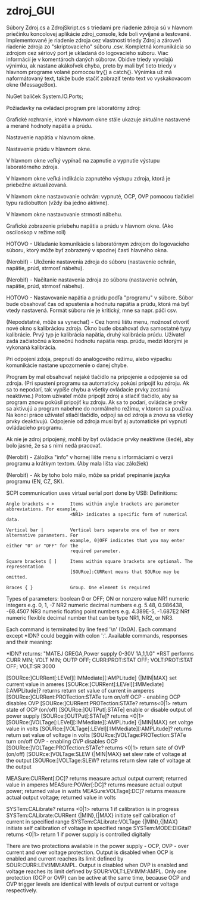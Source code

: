 # zdroj_GUI

Súbory Zdroj.cs a ZdrojSkript.cs s triedami pre riadenie zdroja sú v hlavnom priečinku koncolovej aplikácie zdroj_console,
kde boli vyvíjané a testované. Implementované je riadenie zdroja cez vlastnosti triedy Zdroj a zároveň riadenie
zdroja zo "skriptovacieho" súboru .csv. Kompletná komunikácia so zdrojom cez sériový port je ukladaná do logovacieho
súboru. Viac informácií je v komentároch daných súborov. Obidve triedy vyvolajú výnimku, ak nastane akákoľvek chyba,
preto by mali byť tieto triedy v hlavnom programe volané pomocou try{} a catch{}. Výnimka už má naformátovaný text,
takže bude stačiť zobraziť tento text vo vyskakovacom okne (MessageBox).

NuGet balíček System.IO.Ports;

Požiadavky na ovládací program pre laboratórny zdroj:

Grafické rozhranie, ktoré v hlavnom okne stále ukazuje aktuálne nastavené a merané hodnoty napätia a prúdu.

Nastavenie napätia v hlavnom okne.

Nastavenie prúdu v hlavnom okne.

V hlavnom okne veľký vypínač na zapnutie a vypnutie výstupu laboratórneho zdroja.

V hlavnom okne veľká indikácia zapnutého výstupu zdroja, ktorá je priebežne aktualizovaná.

V hlavnom okne nastavovanie ochrán: vypnuté, OCP, OVP pomocou tlačidiel typu radiobutton (vždy iba jedno aktívne).

V hlavnom okne nastavovanie strmosti nábehu.

Grafické zobrazenie priebehu napätia a prúdu v hlavnom okne. (Ako osciloskop v režime roll)

HOTOVO - Ukladanie komunikácie s laboratórnym zdrojom do logovacieho súboru, ktorý môže byť zobrazený v spodnej časti hlavného okna.

(Nerobiť) - Uloženie nastavenia zdroja do súboru (nastavenie ochrán, napätie, prúd, strmosť nábehu).

(Nerobiť) - Načítanie nastavenia zdroja zo súboru (nastavenie ochrán, napätie, prúd, strmosť nábehu).

HOTOVO - Nastavovanie napätia a prúdu podľa "programu" v súbore. Súbor bude obsahovať čas od spustenia a hodnutu napätia a prúdu,
         ktorá má byť vtedy nastavená. Formát súboru nie je kritický, mne sa napr. páči csv.

(Nepodstatné, môže sa vynechať) - Cez hornú lištu menu, možnosť otvoriť nové okno s kalibráciou zdroja. Okno bude obsahovať dva samostatné typy kalibrácie.
Prvý typ je kalibrácia napätia, druhý kalibrácia prúdu. Užívateľ zadá začiatočnú a konečnú hodnotu napätia resp. prúdu,
medzi ktorými je vykonaná kalibrácia.

Pri odpojení zdoja, prepnutí do analógového režimu, alebo výpadku komunikácie nastane upozornenie o danej chybe.

Program by mal obsahovať nejaké tlačidlo na pripojenie a odpojenie sa od zdroja. (Pri spustení programu sa automaticky pokúsi
pripojiť ku zdroju. Ak sa to nepodarí, tak vypíše chybu a všetky ovládacie prvky zostanú neaktívne.) Potom užívateľ môže
pripojiť zdroj a stlačiť tlačidlo, aby sa program znovu pokúsil pripojiť ku zdroju. Ak sa to podarí, ovládacie prvky
sa aktivujú a program nabehne do normálneho režimu, v ktorom sa používa. Na konci práce užívateľ stlačí tlačidlo,
odpojí sa od zdroja a znovu sa všetky prvky deaktivujú. Odpojenie od zdroja musí byť aj automatické pri vypnutí
ovládacieho programu.

Ak nie je zdroj pripojený, mohli by byť ovládacie prvky neaktívne (šedé), aby bolo jasné, že sa s nimi nedá pracovať.

(Nerobiť) - Záložka "info" v hornej lište menu s informáciami o verzii programu a krátkym textom. (Aby mala lišta viac záložiek)

(Nerobiť) - Ak by toho bolo málo, môže sa pridať prepínanie jazyka programu (EN, CZ, SK).








SCPI communication uses virtual serial port done by USB:
Definitions:


	Angle brackets < >		Items within angle brackets are parameter abbreviations. For example,
							<NR1> indicates a specific form of numerical data.
							
	Vertical bar |			Vertical bars separate one of two or more alternative parameters. For
							example, 0|OFF indicates that you may enter either "0" or "OFF" for the
							required parameter.
							
	Square brackets [ ]		Items within square brackets are optional. The representation
							[SOURce]:CURRent means that SOURce may be omitted.
							
	Braces { }				Group. One element is required
							
Types of parameters:
	boolean					0 or OFF; ON or nonzero value
	NR1 numeric				integers e.g. 0, 1, -7
	NR2 numeric				decimal numbers e.g. 5.48, 0.986438, -68.4507
	NR3 numeric				floating point numbers e.g. 4.389E-5, -1.687E2
	NRf numeric				flexible decimal number that can be type NR1, NR2, or NR3.

Each command is terminated by line feed '\n' (0x0A). Each command except *IDN? could beggin with colon ':'.
Available commands, responses and their meaning:							

*IDN?	returns: "MATEJ GREGA,Power supply 0-30V 1A,1,1.0"
*RST	performs CURR MIN; VOLT MIN; OUTP OFF; CURR:PROT:STAT OFF; VOLT:PROT:STAT OFF; VOLT:SR 3000

[SOURce:]CURRent[:LEVel][:IMMediate][:AMPLitude] {<NRf>|MIN|MAX}		set current value in ameres
[SOURce:]CURRent[:LEVel][:IMMediate][:AMPLitude]?	returns <NR2>		return set value of current in amperes
[SOURce:]CURRent:PROTection:STATe <boolean>								turn on/off OCP - enabling OCP disables OVP
[SOURce:]CURRent:PROTection:STATe?					returns<0|1>		return state of OCP (on/off)
[SOURce:]OUTPut[:STATe] <boolean>										enable or disable output of power supply
[SOURce:]OUTPut[:STATe]?							returns <0|1>
[SOURce:]VOLTage[:LEVel][:IMMediate][:AMPLitude] {<NRf>|MIN|MAX}		set voltge value in volts
[SOURce:]VOLTage[:LEVel][:IMMediate][:AMPLitude]?	returns <NR2>		return set value of voltage in volts
[SOURce:]VOLTage:PROTection:STATe <boolean>								turn on/off OVP - enabling OVP disables OCP
[SOURce:]VOLTage:PROTection:STATe?					returns <0|1>		return sate of OVP (on/off)
[SOURce:]VOLTage:SLEW {<NR1>|MIN|MAX}									set slew rate of voltage at the output
[SOURce:]VOLTage:SLEW?								returns <NR1>		return slew rate of voltage at the output

MEASure:CURRent[:DC]?				returns <NR2>		measure actual output current; returned value in amperes
MEASure:POWer[:DC]?					returns <NR2>		measure actual output power; returned value in watts
MEASure:VOLTage[:DC]?				returns <NR2>		measure actual output voltage; returned value in volts

SYSTem:CALibrate?					returns <0|1>		returns 1 if calibration is in progress
SYSTem:CALibrate:CURRent {<NRf>|MIN},{<NRf>|MAX}		initiate self calibration of current in specified range
SYSTem:CALibrate:VOLTage {<NRf>|MIN},{<NRf>|MAX}		initiate self calibration of voltage in specified range
SYSTem:MODE:DIGital?				returns <0|1>		return 1 if power supply is controlled digitally


There are two protections available in the power supply - OCP, OVP - over current and over voltage protection.
Output is disabled when OCP is enabled and current reaches its limit defined by SOUR:CURR:LEV:IMM:AMPL.
Output is disabled when OVP is enabled and voltage reaches its limit defined by SOUR:VOLT:LEV:IMM:AMPL.
Only one protection (OCP or OVP) can be active at the same time, because OCP and OVP trigger levels
are identical with levels of output current or voltage respectively.